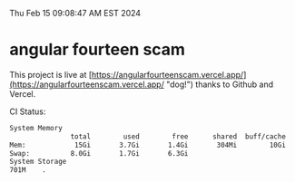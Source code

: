 Thu Feb 15 09:08:47 AM EST 2024

# angular fourteen scam


This project is live at [https://angularfourteenscam.vercel.app/](https://angularfourteenscam.vercel.app/ "dog!") thanks to Github and Vercel.

CI Status: 

```bash
System Memory
               total        used        free      shared  buff/cache   available
Mem:            15Gi       3.7Gi       1.4Gi       304Mi        10Gi        11Gi
Swap:          8.0Gi       1.7Gi       6.3Gi
System Storage
701M	.
```
```bash
